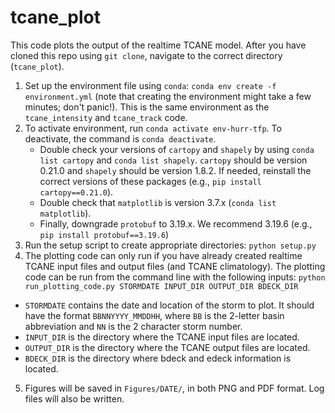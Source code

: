 # tcane_plot
This code plots the output of the realtime TCANE model. After you have cloned this repo using `git clone`, navigate to the correct directory (`tcane_plot`). 
1. Set up the environment file using `conda`: `conda env create -f environment.yml` (note that creating the environment might take a few minutes; don't panic!). This is the same environment as the `tcane_intensity` and `tcane_track` code.
2. To activate environment, run `conda activate env-hurr-tfp`. To deactivate, the command is `conda deactivate`.
	* Double check your versions of `cartopy` and `shapely` by using `conda list cartopy` and `conda list shapely`. `cartopy` should be version 0.21.0 and `shapely` should be version 1.8.2. If needed, reinstall the correct versions of these packages (e.g., `pip install cartopy==0.21.0`).
	* Double check that `matplotlib` is version 3.7.x (`conda list matplotlib`). 
	* Finally, downgrade `protobuf` to 3.19.x. We recommend 3.19.6 (e.g., `pip install protobuf==3.19.6`)
3. Run the setup script to create appropriate directories: `python setup.py`
4. The plotting code can only run if you have already created realtime TCANE input files and output files (and TCANE climatology). The plotting code can be run from the command line with the following inputs: `python run_plotting_code.py STORMDATE INPUT_DIR OUTPUT_DIR BDECK_DIR`
  * `STORMDATE` contains the date and location of the storm to plot. It should have the format `BBNNYYYY_MMDDHH`, where `BB` is the 2-letter basin abbreviation and `NN` is the 2 character storm number.
  * `INPUT_DIR` is the directory where the TCANE input files are located.
  * `OUTPUT_DIR` is the directory where the TCANE output files are located.
  * `BDECK_DIR` is the directory where bdeck and edeck information is located.
5. Figures will be saved in `Figures/DATE/`, in both PNG and PDF format. Log files will also be written. 
